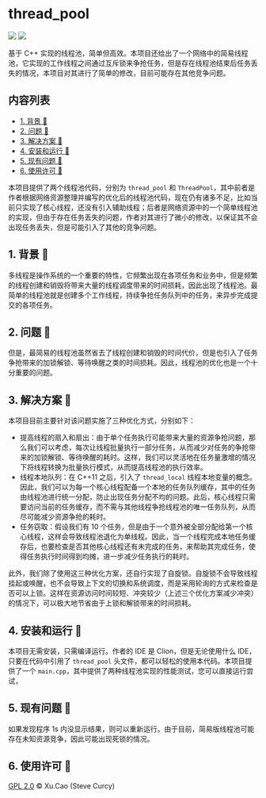 # thread_pool
[![](https://img.shields.io/badge/Author-Xu.Cao-lightgreen)](https://github.com/SteveCurcy) ![](https://img.shields.io/badge/Version-0.0.3-yellow)

基于 C++ 实现的线程池，简单但高效。本项目还给出了一个网络中的简易线程池，它实现的工作线程之间通过互斥锁来争抢任务，但是存在线程池结束后任务丢失的情况，本项目对其进行了简单的修改，目前可能存在其他竞争问题。

## 内容列表

- [1. 背景 :cookie:](#1-背景-cookie)
- [2. 问题 :cake:](#2-问题-cake)
- [3. 解决方案 :candy:](#3-解决方案-candy)
- [4. 安装和运行 :birthday:](#4-安装和运行-birthday)
- [5. 现有问题 :sandwich:](#5-现有问题-sandwich)
- [6. 使用许可 :page_facing_up:](#6-使用许可-page_facing_up)

本项目提供了两个线程池代码，分别为 `thread_pool` 和 `ThreadPool`，其中前者是作者根据网络资源整理并编写的优化后的线程池代码，现在仍有诸多不足，比如当前只实现了核心线程，还没有引入辅助线程；后者是网络资源中的一个简单线程池的实现，但由于存在任务丢失的问题，作者对其进行了微小的修改，以保证其不会出现任务丢失，但是可能引入了其他的竞争问题。

## 1. 背景 :cookie:
多线程是操作系统的一个重要的特性，它频繁出现在各项任务和业务中，但是频繁的线程创建和销毁将带来大量的线程调度带来的时间损耗，因此出现了线程池。最简单的线程池就是创建多个工作线程，持续争抢任务队列中的任务，来异步完成提交的各项任务。

## 2. 问题 :cake:
但是，最简易的线程池虽然省去了线程创建和销毁的时间代价，但是也引入了任务争抢带来的加锁解锁、等待唤醒之类的时间损耗。因此，线程池的优化也是一个十分重要的问题。

## 3. 解决方案 :candy:
本项目目前主要针对该问题实施了三种优化方式，分别如下：

- 提高线程的扇入和扇出：由于单个任务执行可能带来大量的资源争抢问题，那么我们可以考虑，每次让线程批量执行一部分任务，从而减少对任务的争抢带来的加锁解锁、等待唤醒的耗时。这样，我们可以灵活地在任务量激增的情况下将线程转换为批量执行模式，从而提高线程池的执行效率。
- 线程本地队列：在 C++11 之后，引入了 `thread_local` 线程本地变量的概念。因此，我们可以为每一个核心线程配备一个本地的任务队列缓存，其中的任务由线程池进行统一分配，防止出现任务分配不均的问题。此后，核心线程只需要访问当前的任务缓存，而不需与其他线程争抢线程池的唯一任务队列，从而尽可能减少资源争抢的耗时。
- 任务窃取：假设我们有 10 个任务，但是由于一个意外被全部分配给第一个核心线程，这样会导致线程池退化为单线程。因此，当一个线程完成本地任务缓存后，也要检查是否其他核心线程还有未完成的任务，来帮助其完成任务，使得任务执行时间得到均摊，进一步减少任务执行的耗时。

此外，我们除了使用这三种优化方案，还自行实现了自旋锁。自旋锁不会导致线程挂起或唤醒，也不会导致上下文的切换和系统调度，而是采用轮询的方式来检查是否可以上锁。这样在资源访问时间较短、冲突较少（上述三个优化方案减少冲突）的情况下，可以极大地节省由于上锁和解锁带来的时间损耗。

## 4. 安装和运行 :birthday:

本项目无需安装，只需编译运行。作者的 IDE 是 Clion，但是无论使用什么 IDE，只要在代码中引用了 `thread_pool` 头文件，都可以轻松的使用本代码。本项目提供了一个 `main.cpp`，其中提供了两种线程池实现的性能测试，您可以直接运行尝试，

## 5. 现有问题 :sandwich:
如果发现程序 1s 内没显示结果，则可以重新运行。由于目前，简易版线程池可能存在未知资源竞争，因此可能出现死锁的情况。

## 6. 使用许可 :page_facing_up:
[GPL 2.0](./LICENSE) &copy; Xu.Cao (Steve Curcy)
